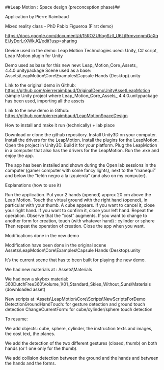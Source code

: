 ##Leap Motion : Space design (preconception phase)##


Application by Pierre Raimbaud

Mixed reality class - PhD Pablo Figueroa (First demo)


https://docs.google.com/document/d/15ROZUhbgSzlI_U6LjRrmvcnpmOcXqEiJyDorLrXWkJQ/edit?usp=sharing


Device used in the demo: Leap Motion
Technologies used: Unity, C# script, Leap Motion plugin for Unity

Demo used as base for this new new: Leap_Motion_Core_Assets_ 4.4.0.unitypackage
Scene used as a base: Assets\LeapMotion\Core\Examples\Capsule Hands (Desktop).unity

Link to the original demo in Github: https://github.com/pierreraimbaud/OriginalDemoUnityAssetLeapMotion (simple Unity project where Leap_Motion_Core_Assets_ 4.4.0.unitypackage has been used, importing all the assets

Link to the new demo in Github: https://github.com/pierreraimbaud/LeapMotionSpaceDesign

How to install and make it run  (technically) + lab place

Download or clone the github repository.
Install Unity3D on your computer.
Install the drivers for the LeapMotion.
Install the plugins for the LeapMotion.
Open the project in Unity3D.
Build it for your platform.
Plug the LeapMotion in a computer that also has the drivers for the LeapMotion.
Run the .exe and enjoy the app.

The app has been installed and shown during the Open lab sessions in the computer (gamer computer with some fancy lights), next to the “manequí” and below the “telón negro a la izquierda” (and also on my computer).


Explanations (how to use it)

Run the application.
Put your 2 hands (opened) approx 20 cm above the Leap Motion.
Touch the virtual ground with the right hand (opened), in particular with your thumb.
A cube appears.
If you want to cancel it, close your right hand.
If you want to confirm it, close your left hand.
Repeat the operation. Observe that the “cost” augments.
If you want to change to another form for creation, touch (with whatever hand) : cylinder or sphere
Then repeat the operation of creation.
Close the app when you want.


Modifications done in the new demo


Modification have been done in the original scene Assets\LeapMotion\Core\Examples\Capsule Hands (Desktop).unity

It’s the current scene that has to been built for playing the new demo.

We had new materials at : Assets\Materials

We had new a skybox material: 360DutchFree360\Volume_1\01_Standard_Skies_Without_Suns\Materials (downloaded asset)

New scripts at :Assets\LeapMotion\Core\Scripts\NewScriptsForDemo
DetectionGroundHandTouch: for gesture detection and ground touch detection
ChangeCurrentForm: for cube/cylinder/sphere touch detection

To resume:

We add objects: cube, sphere, cylinder, the instruction texts and images, the cost text, the planes.

We add the detection of the two different gestures (closed, thumb) on both hands (or 1 one only for the thumb).

We add collision detection between the ground and the hands and between the hands and the forms.


